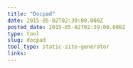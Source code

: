 ```yaml
---
title: "Docpad"
date: 2015-05-02T02:39:00.000Z
posted_date: 2015-05-02T02:39:00.000Z
type: tool
slug: docpad
tool_type: static-site-generator
links:
---
```






